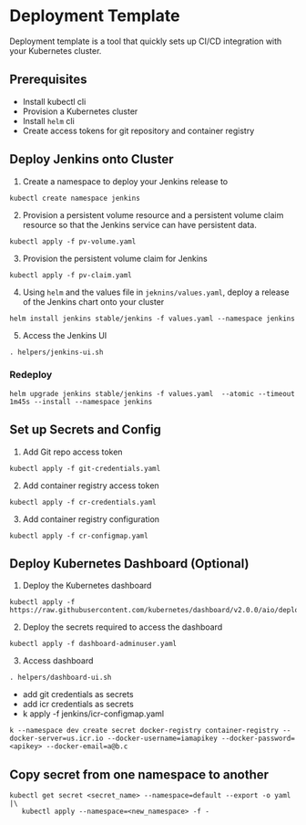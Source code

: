 # Deployment Template

Deployment template is a tool that quickly sets up CI/CD integration with your Kubernetes cluster.

## Prerequisites 
- Install kubectl cli
- Provision a Kubernetes cluster
- Install `helm` cli
- Create access tokens for git repository and container registry


## Deploy Jenkins onto Cluster
1. Create a namespace to deploy your Jenkins release to
```
kubectl create namespace jenkins
```
2. Provision a persistent volume resource and a persistent volume claim resource so that the Jenkins service can have persistent data.
```
kubectl apply -f pv-volume.yaml
```
3. Provision the persistent volume claim for Jenkins
```
kubectl apply -f pv-claim.yaml 
```
4. Using `helm` and the values file in `jeknins/values.yaml`, deploy a release of the Jenkins chart onto your cluster
```
helm install jenkins stable/jenkins -f values.yaml --namespace jenkins
```
5. Access the Jenkins UI
```
. helpers/jenkins-ui.sh 
```

### Redeploy
```
helm upgrade jenkins stable/jenkins -f values.yaml  --atomic --timeout 1m45s --install --namespace jenkins
```

## Set up Secrets and Config
1. Add Git repo access token
```
kubectl apply -f git-credentials.yaml
```
2. Add container registry access token
```
kubectl apply -f cr-credentials.yaml
```
3. Add container registry configuration
```
kubectl apply -f cr-configmap.yaml
```
## Deploy Kubernetes Dashboard (Optional)
1. Deploy the Kubernetes dashboard
```
kubectl apply -f https://raw.githubusercontent.com/kubernetes/dashboard/v2.0.0/aio/deploy/recommended.yaml
```
2. Deploy the secrets required to access the dashboard
```
kubectl apply -f dashboard-adminuser.yaml
```
3. Access dashboard
```
. helpers/dashboard-ui.sh
```
- add git credentials as secrets
- add icr credentials as secrets
- k apply -f jenkins/icr-configmap.yaml 

```
k --namespace dev create secret docker-registry container-registry --docker-server=us.icr.io --docker-username=iamapikey --docker-password=<apikey> --docker-email=a@b.c
```

## Copy secret from one namespace to another

```
kubectl get secret <secret_name> --namespace=default --export -o yaml |\
   kubectl apply --namespace=<new_namespace> -f - 
```
